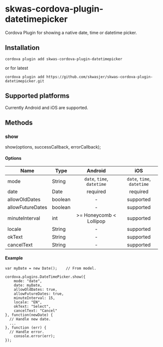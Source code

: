 # skwas-cordova-plugin-datetimepicker
Cordova Plugin for showing a native date, time or datetime picker.

## Installation ##

`cordova plugin add skwas-cordova-plugin-datetimepicker`

or for latest

`cordova plugin add https://github.com/skwasjer/skwas-cordova-plugin-datetimepicker.git`

## Supported platforms ##

Currently Android and iOS are supported.

## Methods ##

### show ###

show(options, successCallback, errorCallback);

#### Options ####

| Name                | Type                | Android                    | iOS                        |
|---------------------|---------------------|:--------------------------:|:--------------------------:|
| mode                | String              | `date`, `time`, `datetime` | `date`, `time`, `datetime` |
| date                | Date                | required                   | required                   |
| allowOldDates       | boolean             | -                          | supported                  |
| allowFutureDates    | boolean             | -                          | supported                  |
| minuteInterval      | int                 | >= Honeycomb < Lollipop    | supported                  |
| locale              | String              | -                          | supported                  |
| okText              | String              | -                          | supported                  |
| cancelText          | String              | -                          | supported                  |

#### Example ####

```
var myDate = new Date();	// From model.

cordova.plugins.DateTimePicker.show({
	mode: "date",
	date: myDate,
	allowOldDates: true,
	allowFutureDates: true,
	minuteInterval: 15,
	locale: "EN",
	okText: "Select",
	cancelText: "Cancel"
}, function(newDate) {
  // Handle new date.
  ...
}, function (err) {
  // Handle error.
	console.error(err);
});
```
